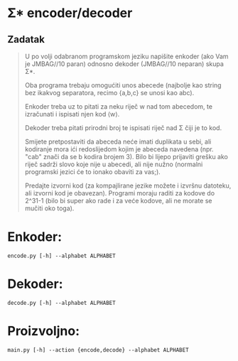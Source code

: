 # Σ* encoder/decoder

## Zadatak
> U po volji odabranom programskom jeziku napišite enkoder (ako Vam je JMBAG//10 paran) odnosno dekoder (JMBAG//10 neparan) skupa Σ*.
>
> Oba programa trebaju omogućiti unos abecede (najbolje kao string bez ikakvog separatora, recimo {a,b,c} se unosi kao abc). 
> 
> Enkoder treba uz to pitati za neku riječ w nad tom abecedom, te izračunati i ispisati njen kod ⟨w⟩. 
> 
> Dekoder treba pitati prirodni broj te ispisati riječ nad Σ čiji je to kod. 
> 
> Smijete pretpostaviti da abeceda neće imati duplikata u sebi, ali kodiranje mora ići redoslijedom kojim je abeceda 
> navedena (npr. "cab" znači da se b kodira brojem 3). Bilo bi lijepo prijaviti grešku ako riječ sadrži slovo koje 
> nije u abecedi, ali nije nužno (normalni programski jezici će to ionako obaviti za vas;).
>
> Predajte izvorni kod (za kompajlirane jezike možete i izvršnu datoteku, ali izvorni kod je obavezan). 
> Programi moraju raditi za kodove do 2^31-1 (bilo bi super ako rade i za veće kodove, ali ne morate se mučiti oko toga).


# Enkoder:

`encode.py [-h] --alphabet ALPHABET`

# Dekoder:

`decode.py [-h] --alphabet ALPHABET`

# Proizvoljno:

`main.py [-h] --action {encode,decode} --alphabet ALPHABET`

